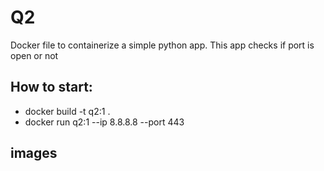 # Q2
Docker file to containerize a simple python app.
This app checks if port is open or not

##  How to start:
- docker build -t q2:1 .
- docker run q2:1 --ip 8.8.8.8 --port 443

## images

